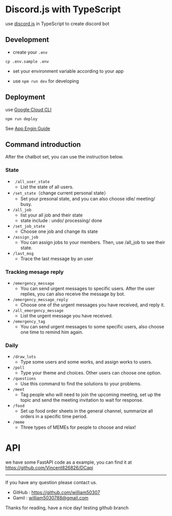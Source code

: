 # Discord.js with TypeScript

use [discord.js](https://github.com/discordjs/discord.js) in TypeScript to create discord bot

## Development

- create your `.env`

```
cp .env.sample .env
```

- set your environment variable according to your app

- use `npm run dev` for developing

## Deployment

use [Google Cloud CLI](https://cloud.google.com/sdk/docs/install-sdk#linux)

```
npm run deploy
```

See [App Engin Guide](./app-engine-guide.md)


## Command introduction
After the chatbot set, you can use the instruction below.

### State
- ` /all_user_state`
    - List the state of all users.
- `/set_state`（change current personal state）
    - Set your presonal state, and you can also choose idle/ meeting/ busy.
- `/all_job `
    - list your all job and their state
    - state include : undo/ processing/ done
- `/set_job_state `
    - Choose one job and change its state
- `/assign_job`
    - You can assign jobs to your members. Then, use /all_job to see their state.
- `/last_msg`
    - Trace the last message by an user

### Tracking mesage reply
- `/emergency_message`
    -  You can send urgent messages to specific users. After the user replies, you can also receive the message by bot.
- `/emergency_message_reply`
    - Choose one of  the urgent messages you have received, and reply it.
- `/all_emergency_message`
    - List the urgent message you have received. 
- `/emergency_tag`
    - You can send urgent messages to some specific users, also choose one time to remind him again.

### Daily

- `/draw_lots`
    - Type some users and some works, and assign works to users.
- `/poll`
    - Type your theme and choices. Other users can choose one option.
- `/questions`
    - Use this command to find the solutions to your problems.
- `/meet`
    - Tag people who will need to join the upcoming meeting, set up the topic and send the meeting invitation to wait for response.
- `/food`
    - Set up food order sheets in the general channel, summarize all orders in a specific time period.
- `/meme`
    - Three types of MEMEs for people to choose and relax!


# API
we have some FastAPI code as a example, you can find it at https://github.com/Vincent826826/DCapi

***
If you have any question please contact us.
- GitHub : https://github.com/william50307
- Gamil : william5030788@gmail.com

Thanks for reading, have a nice day!
testing github branch

